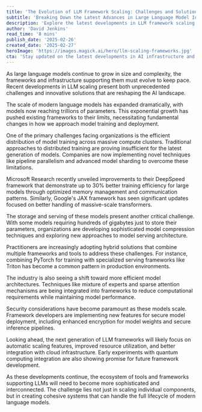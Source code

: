 ```yaml
---
title: 'The Evolution of LLM Framework Scaling: Challenges and Solutions'
subtitle: 'Breaking Down the Latest Advances in Large Language Model Infrastructure'
description: 'Explore the latest developments in LLM framework scaling as the industry tackles unprecedented challenges in training and deploying massive language models. From innovative distributed computing solutions to new approaches in model architecture, discover how organizations are pushing the boundaries of what\'s possible with AI infrastructure.'
author: 'David Jenkins'
read_time: '8 mins'
publish_date: '2025-02-26'
created_date: '2025-02-27'
heroImage: 'https://images.magick.ai/hero/llm-scaling-frameworks.jpg'
cta: 'Stay updated on the latest developments in AI infrastructure and LLM scaling by following us on LinkedIn. Join a community of tech leaders and practitioners shaping the future of artificial intelligence.'
---
```


As large language models continue to grow in size and complexity, the frameworks and infrastructure supporting them must evolve to keep pace. Recent developments in LLM scaling present both unprecedented challenges and innovative solutions that are reshaping the AI landscape.

The scale of modern language models has expanded dramatically, with models now reaching trillions of parameters. This exponential growth has pushed existing frameworks to their limits, necessitating fundamental changes in how we approach model training and deployment.

One of the primary challenges facing organizations is the efficient distribution of model training across massive compute clusters. Traditional approaches to distributed training are proving insufficient for the latest generation of models. Companies are now implementing novel techniques like pipeline parallelism and advanced model sharding to overcome these limitations.

Microsoft Research recently unveiled improvements to their DeepSpeed framework that demonstrate up to 30% better training efficiency for large models through optimized memory management and communication patterns. Similarly, Google's JAX framework has seen significant updates focused on better handling of massive-scale transformers.

The storage and serving of these models present another critical challenge. With some models requiring hundreds of gigabytes just to store their parameters, organizations are developing sophisticated model compression techniques and exploring new approaches to model serving architecture.

Practitioners are increasingly adopting hybrid solutions that combine multiple frameworks and tools to address these challenges. For instance, combining PyTorch for training with specialized serving frameworks like Triton has become a common pattern in production environments.

The industry is also seeing a shift toward more efficient model architectures. Techniques like mixture of experts and sparse attention mechanisms are being integrated into frameworks to reduce computational requirements while maintaining model performance.

Security considerations have become paramount as these models scale. Framework developers are implementing new features for secure model deployment, including enhanced encryption for model weights and secure inference pipelines.

Looking ahead, the next generation of LLM frameworks will likely focus on automatic scaling features, improved resource utilization, and better integration with cloud infrastructure. Early experiments with quantum computing integration are also showing promise for future framework development.

As these developments continue, the ecosystem of tools and frameworks supporting LLMs will need to become more sophisticated and interconnected. The challenge lies not just in scaling individual components, but in creating cohesive systems that can handle the full lifecycle of modern language models.